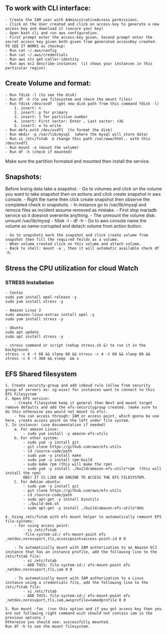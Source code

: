## To work with CLI interface:
    - Create the IAM user with AdministrativeAccess permissions.
    - Click on the User created and click on access-key to generate a new access key and download it (secure your key)
    - Open bash cli and run aws configuration.
    - First prompt enter the access-key given, Second prompt enter the secret access key given both given from generated accessKey created.
    TO SEE IT WORKS as checkup:
    - Run cat ~/.aws/config
    - Run cat ~/.aws/credentials
    - Run aws sts get-caller-identity
    - Run aws ec2 describe-instances  (it shows your instances in this particular region).

## Create Volume and format:
    - Run fdisk -l (to see the disk)
    - Run df -h (to see filesystem and check the mount files)
    - Run fdisk /dev/xvdf  (get new disk path from this command fdisk -l)
        1. insert: n 
        2. insert: p for primary
        3. insert: 1 for partition number
        4. insert: First sector: Enter , Last sector: +3G
        5. insert: w to write
    - Run mkfs.ext4 /dev/xvdf1  (to format the disk)
    - Run mkdir -p /var/lib/mysql  (where the mysql will store data)
    - Run vi /etc/fstab  & change this path /var/www/html.. with this /dev/xvdf1
    - Run mount -a (mount the volume)
    - Run df -h (check if mounted)
Make sure the partition formated and mounted then install the service.


## Snapshots:
Before losing data take a snapshot.
    - Go to volumes and click on the volume you want to take snapshot then on actions and click create snapshot in aws console.
    - Right the name then click create snapshot then observe the completed check in snapshots.
    - In instance go to /var/lib/mysql and remoce files as incident assume removed as mistake.
    - First stop mariadb service so it doesnot overwrite anything.
    - The unmount the volume disk: umount /var/lib/mysql
    - fdisk -l
    - df -h
    - Go to aws console name the volume as name-corrupted and detach volume from action button.

    - Go to snapshots mark the snapshot and click create volume from snapshot then fill the required feilds as a volume.
    - When volume created click on this volume and attach volume.
    - Back to shell: mount -a , then it will automatic available check df -h.

## Stress the CPU utilization for cloud Watch
### STRESS Installation
    - Centos
    sudo yum install epel-release -y
    sudo yum install stress -y

    - Amazon Linux 2
    sudo amazon-linux-extras install epel -y
    sudo yum install stress -y

    - Ubuntu
    sudo apt update
    sudo apt install stress -y

    - stress command or script (nohup stress.sh &) to run it in the background.
    stress -c 4 -t 60 && sleep 60 && stress -c 4 -t 60 && sleep 60 && stress -c 4 -t 360 && sleep  && s


## EFS Shared filesystem
    1. Create security-group and add inboud rule (allow from security group of servers ex: sg-xxxx) for instances want to connect to this EFS Filesystem
    2. Open EFS service:
        - Create filesystem keep it general then Next and mount target remove defaults and add the efs-securitygroup created. (make sure to do this otherwise you would not mount to efs).
        - You can access through: IAM or access point, which gonna be use here, create access point on the left under file system.
    3. In instance: (use documentation if needed)
        a. For amazon Linux: 
            - sudo yum install -y amazon-efs-utils
        b. For other system: 
            - sudo yum -y install git
            - git clone https://github.com/aws/efs-utils
            - cd /source-code/path
            - sudo yum -y install make
            - sudo yum -y install rpm-build
            - sudo make rpm (this will make the rpm)
            - sudo yum -y install ./build/amazon-efs-utils*rpm  (this will install the rpm)
            OBS! IT IS LIKE AN ENGINE TO ACCESS THE EFS FILESYSTEM.
        C. For debian ubuntu:
            - sudo yum -y install git
            - git clone https://github.com/aws/efs-utils
            - cd /source-code/path
            - sudo apt-get -y install binutils
            - ./build-deb.sh
            - sudo apt-get -y install ./build/amazon-efs-utils*deb

    4. Using /etc/fstab with efs mount helper to automatically remount EFS file-systems:
        - For using access point: 
            - vi /etc/fstab
            -file-system-id:/ efs-mount-point efs _netdev,noresvport,tls,accesspoint=access-point-id 0 0

        - To automatically mount with IAM authorization to an Amazon EC2 instance that has an instance profile, add the following line to the /etc/fstab file:
            - vi /etc/fstab
            - ADD THIS: file-system-id:/ efs-mount-point efs _netdev,noresvport,tls,iam 0 0

        - To automatically mount with IAM authorization to a Linux instance using a credentials file, add the following line to the /etc/fstab file:
            - vi /etc/fstab
            - ADD THIS: file-system-id:/ efs-mount-point efs _netdev,noresvport,tls,iam,awsprofile=namedprofile 0 0

    5. Run mount -fav  (run this option and if you got access key then you are not following right command wich should not contain iam in the previous options.)
    Otherwise you should see: successfully mounted.
    Run df -h to see the mount filesystem.

